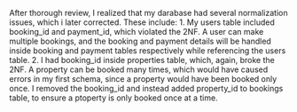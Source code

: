 After thorough review, I realized that my darabase had several normalization issues, which i later corrected. These include:
	1. My users table included booking_id and payment_id, which violated the 2NF. A user can make multiple bookings, and the booking and payment details will be handled inside booking and payment tables respectively while referencing the users table.
	2. I had booking_id inside properties table, which, again, broke the 2NF. A property can be booked many times, which would have caused errors in my first schema, since a property would have been booked only once. I removed the booking_id and instead added property_id to bookings table, to ensure a ptoperty is only booked once at a time.
	
